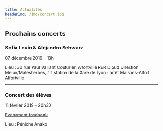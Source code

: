 ```yaml
---
title: Actualités
headerImg: /img/concert.jpg
---
```


## Prochains concerts

### Sofía Levín & Alejandro Schwarz 
07 décembre 2019 – 18h

Lieu : 30 rue Paul Vaillant Couturier, Alfortville
RER D Sud Direction Melun/Malesherbes, à 1 station de la Gare de Lyon : arrêt Maisons-Alfort Alfortville

---

### Concert des élèves
11 février 2019 – 20h30

[Evenement facebook](https://www.facebook.com/events/424523878229518/)

Lieu : Péniche Anako

